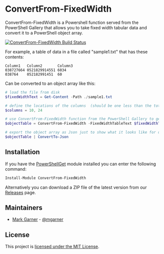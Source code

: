 # ConvertFrom-FixedWidth

ConvertFrom-FixedWidth is a Powershell function served from the PowerShell Gallery that allows you to take fixed width tabular data and convert it to a PowerShell object array. 

[![ConvertFrom-FixedWidth Build Status](https://github.com/markgar/ConvertFrom-FixedWidth/workflows/Create%20Module,%20Push%20to%20Powershell%20Gallery/badge.svg)](https://github.com/markgar/sporq/actions?query=workflow%3A%22Create+Module%2C+Push+to+Powershell+Gallery%22)

For example, a table of data in a file called "sample1.txt" that has these contents:

```
Column1   Column2       Column3
038727664 0521829914551 6034
038764    052182991451  60
```

Can be converted to an object array like this:
```PowerShell
# load the file from disk
$fixedWidthText = Get-Content -Path ./sample1.txt

# define the locations of the columns  (should be one less than the total number of columns)
$columns = 10, 24

# use ConvertFrom-FixedWidth function from the PowerShell Gallery to get an object array
$objectTable = ConvertFrom-FixedWidth -FixedWidthTableText $fixedWidthText -ColumnIndexArray $columns

# export the object array as Json just to show what it looks like for debugging
$objectTable | ConvertTo-Json
```

## Installation

If you have the [PowerShellGet](https://msdn.microsoft.com/powershell/gallery/readme) module installed
you can enter the following command:

```PowerShell
Install-Module ConvertFrom-FixedWidth
```

Alternatively you can download a ZIP file of the latest version from our [Releases](https://github.com/markgar/ConvertFrom-FixedWidth/releases)
page.

## Maintainers

- [Mark Garner](https://github.com/markgar) - [@mgarner](http://twitter.com/mgarner)

## License

This project is [licensed under the MIT License](LICENSE).